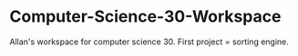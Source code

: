 # Computer-Science-30-Workspace
Allan's workspace for computer science 30.
First project = sorting engine.
